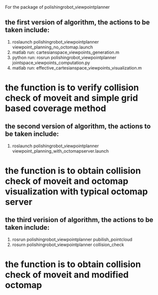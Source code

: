 For the package of polishingrobot_viewpointplanner


## the first version of algorithm, the actions to be taken include:
1. roslaunch polishingrobot_viewpointplanner viewpoint_planning_no_octomap.launch
2. matlab run: cartesianspace_viewpoints_generation.m
3. python run: rosrun polishingrobot_viewpointplanner jointspace_viewpoints_computation.py
4. matlab run: effective_cartesianspace_viewpoints_visualization.m
# the function is to verify collision check of moveit and simple grid based coverage method 


## the second version of algorithm, the actions to be taken include:
1. roslaunch polishingrobot_viewpointplanner viewpoint_planning_with_octomapserver.launch 
# the function is to obtain collision check of moveit and octomap visualization with typical octomap server


## the third verision of algorithm, the actions to be taken include:
1. rosrun polishingrobot_viewpointplanner pubilish_pointcloud
2. rosurn polishingrobot_viewpointplanner collision_check

# the function is to obtain collision check of moveit and modified octomap 











 


























